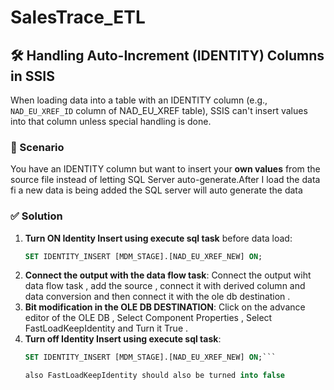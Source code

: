 # SalesTrace_ETL
## 🛠 Handling Auto-Increment (IDENTITY) Columns in SSIS

When loading data into a table with an IDENTITY column (e.g., `NAD_EU_XREF_ID` column of NAD_EU_XREF table), SSIS can't insert values into that column unless special handling is done.

### 🧩 Scenario
You have an IDENTITY column but want to insert your **own values** from the source file instead of letting SQL Server auto-generate.After I load the data fi a new data is being added the SQL server will auto generate the data

### ✅ Solution

1. **Turn ON Identity Insert using execute sql task** before data load:
   ```sql
   SET IDENTITY_INSERT [MDM_STAGE].[NAD_EU_XREF_NEW] ON;
2. **Connect the output with the data flow task**:
   Connect the output wiht data flow task , add the source , connect it with derived column and data conversion and then connect it with the ole db destination .
3. **Bit modification in the OLE DB DESTINATION**:
   Click on the advance editor of the OLE DB , Select Component Properties , Select FastLoadKeepIdentity and Turn it True .
3. **Turn off Identity Insert using execute sql task**:
   ```sql
   SET IDENTITY_INSERT [MDM_STAGE].[NAD_EU_XREF_NEW] ON;```
   
   also FastLoadKeepIdentity should also be turned into false 
